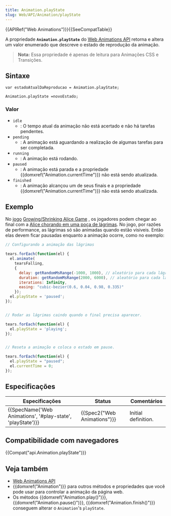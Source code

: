 ```yaml
---
title: Animation.playState
slug: Web/API/Animation/playState
---
```


{{APIRef("Web Animations")}}{{SeeCompatTable}}

A propriedade **`Animation.playState`** do [Web Animations API](/pt-BR/docs/Web/API/Web_Animations_API) retorna e altera um valor enumerado que descreve o estado de reprodução da animação.

> **Nota:** Essa propriedade é apenas de leitura para Animações CSS e Transições.

## Sintaxe

```
var estadoAtualDaReproducao = Animation.playState;

Animation.playState =novoEstado;
```

### Valor

- `idle`
  - : O tempo atual da animação não está acertado e não há tarefas pendentes.
- `pending`
  - : A animação está aguardando a realização de algumas tarefas para ser completada.
- `running`
  - : A animação está rodando.
- `paused`
  - : A animação está parada e a propriedade {{domxref("Animation.currentTime")}} não está sendo atualizada.
- `finished`
  - : A animação alcançou um de seus finais e a propriedade {{domxref("Animation.currentTime")}} não está sendo atualizada.

## Exemplo

No [jogo](http://codepen.io/rachelnabors/pen/PNYGZQ?editors=0010) [Growing/Shrinking Alice Game](http://codepen.io/rachelnabors/pen/PNYGZQ?editors=0010) , os jogadores podem chegar ao final com a [Alice chorando em uma poça de lágrimas](http://codepen.io/rachelnabors/pen/EPJdJx?editors=0010). No jogo, por razões de performance, as lágrimas só são animadas quando estão visiveis. Então elas devem ficar pausadas enquanto a animação ocorre, como no exemplo:

```js
// Configurando a animação das lágrimas

tears.forEach(function(el) {
  el.animate(
    tearsFalling,
    {
      delay: getRandomMsRange(-1000, 1000), // aleatório para cada lágrima
      duration: getRandomMsRange(2000, 6000), // aleatório para cada lágrima
      iterations: Infinity,
      easing: "cubic-bezier(0.6, 0.04, 0.98, 0.335)"
    });
  el.playState = 'paused';
});


// Rodar as lágrimas caindo quando o final precisa aparecer.

tears.forEach(function(el) {
  el.playState = 'playing';
});


// Reseta a animação e coloca o estado em pause.

tears.forEach(function(el) {
  el.playState = "paused";
  el.currentTime = 0;
});
```

## Especificações

| Especificações                                                               | Status                               | Comentários         |
| ---------------------------------------------------------------------------- | ------------------------------------ | ------------------- |
| {{SpecName('Web Animations', '#play-state', 'playState')}} | {{Spec2("Web Animations")}} | Initial definition. |

## Compatibilidade com navegadores

{{Compat("api.Animation.playState")}}

## Veja também

- [Web Animations API](/pt-BR/docs/Web/API/Web_Animations_API)
- {{domxref("Animation")}} para outros métodos e propriedades que você pode usar para controlar a animação da página web.
- Os métodos {{domxref("Animation.play()")}}, {{domxref("Animation.pause()")}}, {{domxref("Animation.finish()")}} conseguem alterar o `Animation`'s `playState`.
